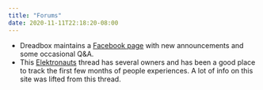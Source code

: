 ```yaml
---
title: "Forums"
date: 2020-11-11T22:18:20-08:00
---
```



- Dreadbox maintains a [Facebook page](https://www.facebook.com/dreadbox.fx/) with new announcements and some occasional Q&A.
- This [Elektronauts](https://www.elektronauts.com/t/dreadbox-typhon/134235) thread has several owners and has been a good place to track the first few months of people experiences. A lot of info on this site was lifted from this thread.

